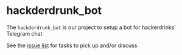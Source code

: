 # hackderdrunk_bot

The `hackderdrunk_bot` is our project to setup a bot for hackerdrinks' Telegram chat

See the [issue list](https://github.com/hackerdrinks-sg/hackerdrunk_bot/issues) for tasks to pick up and/or discuss
